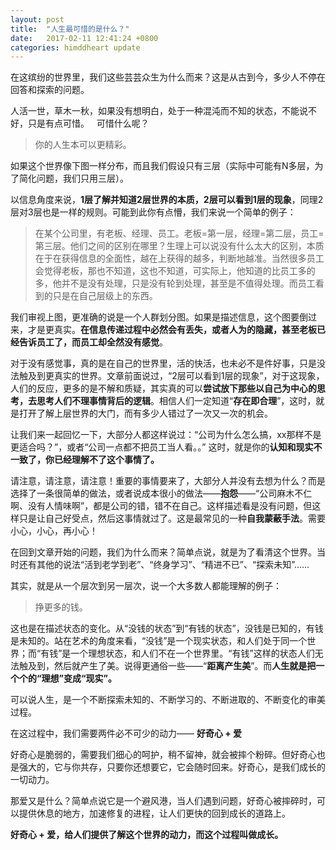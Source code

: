 ```yaml
---
layout: post
title:  "人生最可惜的是什么？"
date:   2017-02-11 12:41:24 +0800
categories: himddheart update
---
```


在这缤纷的世界里，我们这些芸芸众生为什么而来？这是从古到今，多少人不停在回答和探索的问题。

人活一世，草木一秋，如果没有想明白，处于一种混沌而不知的状态，不能说不好，只是有点可惜。
 
可惜什么呢？

>你的人生本可以更精彩。

如果这个世界像下图一样分布，而且我们假设只有三层（实际中可能有N多层，为了简化问题，我们只用三层）。

以信息角度来说，**1层了解并知道2层世界的本质，2层可以看到1层的现象**，同理2层对3层也是一样的规则。可能到此你有点懵，我们来说一个简单的例子： 
>在某个公司里，有老板、经理、员工。老板=第一层，经理=第二层，员工=第三层。他们之间的区别在哪里？生理上可以说没有什么太大的区别，本质在于在获得信息的全面性，越在上获得的越多，判断地越准。当然很多员工会觉得老板，那也不知道，这也不知道，可实际上，他知道的比员工多的多，他并不是没有处理，只是没有轮到处理，甚至是不值得处理。而员工看到的只是在自己层级上的东西。

我们审视上图，更准确的说是一个人群划分图。如果是描述信息，这个图要倒过来，才是更真实。**在信息传递过程中必然会有丢失，或者人为的隐藏，甚至老板已经告诉员工了，而员工却全然没有感觉**。


对于没有感觉事，真的是在自己的世界里，活的快活，也未必不是件好事，只是没法触及到更真实的世界。文章前面说过，“2层可以看到1层的现象”，对于这现象，人们的反应，更多的是不解和质疑，其实真的可以**尝试放下那些以自己为中心的思考，去思考人们不理事情背后的逻辑**。相信人们一定知道“**存在即合理**”，这时，就是打开了解上层世界的大门，而有多少人错过了一次又一次的机会。

让我们来一起回忆一下，大部分人都这样说过：“公司为什么怎么搞，xx那样不是更适合吗？”，或者“公司一点都不把员工当人看。。” 这时，就是你的**认知和现实不一致了，你已经理解不了这个事情了。**

请注意，请注意，请注意！重要的事情要来了，大部分人并没有去想为什么？而是选择了一条很简单的做法，或者说成本很小的做法——**抱怨**——“公司麻木不仁啊、没有人情味啊”，都是公司的错，错不在自己。这样描述看是没有问题，但这样只是让自己好受点，然后这事情就过了。这是最常见的一种**自我蒙蔽手法**。需要小心，小心，再小心！

在回到文章开始的问题，我们为什么而来？简单点说，就是为了看清这个世界。当时还有其他的说法“活到老学到老”、“终身学习”、“精进不已”、“探索未知”……

其实，就是从一个层次到另一层次，说一个大多数人都能理解的例子：
 
>挣更多的钱。

这也是在描述状态的变化。从“没钱的状态”到“有钱的状态”，没钱是已知的，有钱是未知的。站在艺术的角度来看，“没钱”是一个现实状态，和人们处于同一个世界；而“有钱”是一个理想状态，和人们不在一个世界里。“有钱”这样的状态人们无法触及到，然后就产生了美。说得更通俗一些——“**距离产生美**”。而**人生就是把一个个的“理想”变成“现实”。**

可以说人生，是一个不断探索未知的、不断学习的、不断进取的、不断变化的审美过程。

在这过程中，我们需要两件必不可少的动力—— **好奇心 + 爱**

好奇心是脆弱的，需要我们细心的呵护，稍不留神，就会被摔个粉碎。但好奇心也是强大的，它与你共存，只要你还想要它，它会随时回来。好奇心，是我们成长的一切动力。

那爱又是什么？简单点说它是一个避风港，当人们遇到问题，好奇心被摔碎时，可以提供休息的地方，加速修复的进程，让人们更快的回到成长的道路上。

**好奇心 + 爱，给人们提供了解这个世界的动力，而这个过程叫做成长。**


